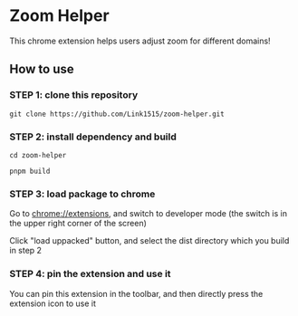 # Zoom Helper

This chrome extension helps users adjust zoom for different domains!

## How to use

### STEP 1: clone this repository

`git clone https://github.com/Link1515/zoom-helper.git`

### STEP 2: install dependency and build

`cd zoom-helper`

`pnpm build`

### STEP 3: load package to chrome

Go to [chrome://extensions](chrome://extensions), and switch to developer mode (the switch is in the upper right corner of the screen)

Click "load uppacked" button, and select the dist directory which you build in step 2

### STEP 4: pin the extension and use it

You can pin this extension in the toolbar, and then directly press the extension icon to use it
